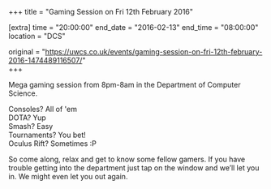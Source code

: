 +++
title = "Gaming Session on Fri 12th February 2016"

[extra]
time = "20:00:00"
end_date = "2016-02-13"
end_time = "08:00:00"
location = "DCS"

original = "https://uwcs.co.uk/events/gaming-session-on-fri-12th-february-2016-1474489116507/"    
+++

Mega gaming session from 8pm-8am in the Department of Computer Science.

Consoles? All of 'em  
DOTA? Yup  
Smash? Easy  
Tournaments? You bet\!  
Oculus Rift? Sometimes :P

So come along, relax and get to know some fellow gamers. If you have trouble getting into the department just tap on the window and we’ll let you in. We might even let you out again.

